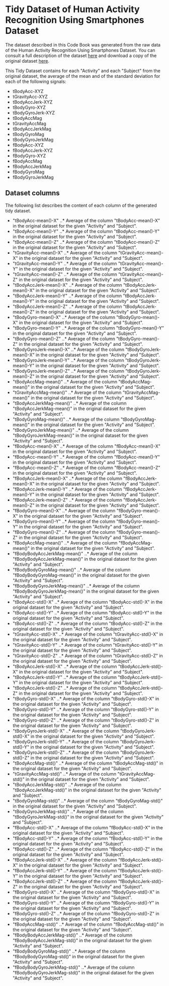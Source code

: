 # Tidy Dataset of Human Activity Recognition Using Smartphones Dataset

The dataset described in this Code Book was generated from the raw data of the Human Activity Recognition Using Smartphones Dataset. You can consult a full description of the dataset [here](http://archive.ics.uci.edu/ml/datasets/Human+Activity+Recognition+Using+Smartphones) and download a copy of the original dataset [here](https://d396qusza40orc.cloudfront.net/getdata%2Fprojectfiles%2FUCI%20HAR%20Dataset.zip).

This Tidy Dataset contains for each "Activity" and each "Subject" from the original dataset, the average of the mean and of the standard deviation for each of the following signals:

* tBodyAcc-XYZ
* tGravityAcc-XYZ
* tBodyAccJerk-XYZ
* tBodyGyro-XYZ
* tBodyGyroJerk-XYZ
* tBodyAccMag
* tGravityAccMag
* tBodyAccJerkMag
* tBodyGyroMag
* tBodyGyroJerkMag
* fBodyAcc-XYZ
* fBodyAccJerk-XYZ
* fBodyGyro-XYZ
* fBodyAccMag
* fBodyAccJerkMag
* fBodyGyroMag
* fBodyGyroJerkMag

## Dataset columns

The following list describes the content of each column of the generated tidy dataset.

* "tBodyAcc-mean()-X"
..* Average of the column "tBodyAcc-mean()-X" in the original dataset for the given "Activity" and "Subject".
* "tBodyAcc-mean()-Y"
..* Average of the column "tBodyAcc-mean()-Y" in the original dataset for the given "Activity" and "Subject".
* "tBodyAcc-mean()-Z"
..* Average of the column "tBodyAcc-mean()-Z" in the original dataset for the given "Activity" and "Subject".
* "tGravityAcc-mean()-X"
..* Average of the column "tGravityAcc-mean()-X" in the original dataset for the given "Activity" and "Subject".
* "tGravityAcc-mean()-Y"
..* Average of the column "tGravityAcc-mean()-Y" in the original dataset for the given "Activity" and "Subject".
* "tGravityAcc-mean()-Z"
..* Average of the column "tGravityAcc-mean()-Z" in the original dataset for the given "Activity" and "Subject".
* "tBodyAccJerk-mean()-X"
..* Average of the column "tBodyAccJerk-mean()-X" in the original dataset for the given "Activity" and "Subject".
* "tBodyAccJerk-mean()-Y"
..* Average of the column "tBodyAccJerk-mean()-Y" in the original dataset for the given "Activity" and "Subject".
* "tBodyAccJerk-mean()-Z"
..* Average of the column "tBodyAccJerk-mean()-Z" in the original dataset for the given "Activity" and "Subject".
* "tBodyGyro-mean()-X"
..* Average of the column "tBodyGyro-mean()-X" in the original dataset for the given "Activity" and "Subject".
* "tBodyGyro-mean()-Y"
..* Average of the column "tBodyGyro-mean()-Y" in the original dataset for the given "Activity" and "Subject".
* "tBodyGyro-mean()-Z"
..* Average of the column "tBodyGyro-mean()-Z" in the original dataset for the given "Activity" and "Subject".
* "tBodyGyroJerk-mean()-X"
..* Average of the column "tBodyGyroJerk-mean()-X" in the original dataset for the given "Activity" and "Subject".
* "tBodyGyroJerk-mean()-Y"
..* Average of the column "tBodyGyroJerk-mean()-Y" in the original dataset for the given "Activity" and "Subject".
* "tBodyGyroJerk-mean()-Z"
..* Average of the column "tBodyGyroJerk-mean()-Z" in the original dataset for the given "Activity" and "Subject".
* "tBodyAccMag-mean()"
..* Average of the column "tBodyAccMag-mean()" in the original dataset for the given "Activity" and "Subject".
* "tGravityAccMag-mean()"
..* Average of the column "tGravityAccMag-mean()" in the original dataset for the given "Activity" and "Subject".
* "tBodyAccJerkMag-mean()"
..* Average of the column "tBodyAccJerkMag-mean()" in the original dataset for the given "Activity" and "Subject".
* "tBodyGyroMag-mean()"
..* Average of the column "tBodyGyroMag-mean()" in the original dataset for the given "Activity" and "Subject".
* "tBodyGyroJerkMag-mean()"
..* Average of the column "tBodyGyroJerkMag-mean()" in the original dataset for the given "Activity" and "Subject".
* "fBodyAcc-mean()-X"
..* Average of the column "fBodyAcc-mean()-X" in the original dataset for the given "Activity" and "Subject".
* "fBodyAcc-mean()-Y"
..* Average of the column "fBodyAcc-mean()-Y" in the original dataset for the given "Activity" and "Subject".
* "fBodyAcc-mean()-Z"
..* Average of the column "fBodyAcc-mean()-Z" in the original dataset for the given "Activity" and "Subject".
* "fBodyAccJerk-mean()-X"
..* Average of the column "fBodyAccJerk-mean()-X" in the original dataset for the given "Activity" and "Subject".
* "fBodyAccJerk-mean()-Y"
..* Average of the column "fBodyAccJerk-mean()-Y" in the original dataset for the given "Activity" and "Subject".
* "fBodyAccJerk-mean()-Z"
..* Average of the column "fBodyAccJerk-mean()-Z" in the original dataset for the given "Activity" and "Subject".
* "fBodyGyro-mean()-X"
..* Average of the column "fBodyGyro-mean()-X" in the original dataset for the given "Activity" and "Subject".
* "fBodyGyro-mean()-Y"
..* Average of the column "fBodyGyro-mean()-Y" in the original dataset for the given "Activity" and "Subject".
* "fBodyGyro-mean()-Z"
..* Average of the column "fBodyGyro-mean()-Z" in the original dataset for the given "Activity" and "Subject".
* "fBodyAccMag-mean()"
..* Average of the column "fBodyAccMag-mean()" in the original dataset for the given "Activity" and "Subject".
* "fBodyBodyAccJerkMag-mean()"
..* Average of the column "fBodyBodyAccJerkMag-mean()" in the original dataset for the given "Activity" and "Subject".
* "fBodyBodyGyroMag-mean()"
..* Average of the column "fBodyBodyGyroMag-mean()" in the original dataset for the given "Activity" and "Subject".
* "fBodyBodyGyroJerkMag-mean()"
..* Average of the column "fBodyBodyGyroJerkMag-mean()" in the original dataset for the given "Activity" and "Subject".
* "tBodyAcc-std()-X"
..* Average of the column "tBodyAcc-std()-X" in the original dataset for the given "Activity" and "Subject".
* "tBodyAcc-std()-Y"
..* Average of the column "tBodyAcc-std()-Y" in the original dataset for the given "Activity" and "Subject".
* "tBodyAcc-std()-Z"
..* Average of the column "tBodyAcc-std()-Z" in the original dataset for the given "Activity" and "Subject".
* "tGravityAcc-std()-X"
..* Average of the column "tGravityAcc-std()-X" in the original dataset for the given "Activity" and "Subject".
* "tGravityAcc-std()-Y"
..* Average of the column "tGravityAcc-std()-Y" in the original dataset for the given "Activity" and "Subject".
* "tGravityAcc-std()-Z"
..* Average of the column "tGravityAcc-std()-Z" in the original dataset for the given "Activity" and "Subject".
* "tBodyAccJerk-std()-X"
..* Average of the column "tBodyAccJerk-std()-X" in the original dataset for the given "Activity" and "Subject".
* "tBodyAccJerk-std()-Y"
..* Average of the column "tBodyAccJerk-std()-Y" in the original dataset for the given "Activity" and "Subject".
* "tBodyAccJerk-std()-Z"
..* Average of the column "tBodyAccJerk-std()-Z" in the original dataset for the given "Activity" and "Subject".
* "tBodyGyro-std()-X"
..* Average of the column "tBodyGyro-std()-X" in the original dataset for the given "Activity" and "Subject".
* "tBodyGyro-std()-Y"
..* Average of the column "tBodyGyro-std()-Y" in the original dataset for the given "Activity" and "Subject".
* "tBodyGyro-std()-Z"
..* Average of the column "tBodyGyro-std()-Z" in the original dataset for the given "Activity" and "Subject".
* "tBodyGyroJerk-std()-X"
..* Average of the column "tBodyGyroJerk-std()-X" in the original dataset for the given "Activity" and "Subject".
* "tBodyGyroJerk-std()-Y"
..* Average of the column "tBodyGyroJerk-std()-Y" in the original dataset for the given "Activity" and "Subject".
* "tBodyGyroJerk-std()-Z"
..* Average of the column "tBodyGyroJerk-std()-Z" in the original dataset for the given "Activity" and "Subject".
* "tBodyAccMag-std()"
..* Average of the column "tBodyAccMag-std()" in the original dataset for the given "Activity" and "Subject".
* "tGravityAccMag-std()"
..* Average of the column "tGravityAccMag-std()" in the original dataset for the given "Activity" and "Subject".
* "tBodyAccJerkMag-std()"
..* Average of the column "tBodyAccJerkMag-std()" in the original dataset for the given "Activity" and "Subject".
* "tBodyGyroMag-std()"
..* Average of the column "tBodyGyroMag-std()" in the original dataset for the given "Activity" and "Subject".
* "tBodyGyroJerkMag-std()"
..* Average of the column "tBodyGyroJerkMag-std()" in the original dataset for the given "Activity" and "Subject".
* "fBodyAcc-std()-X"
..* Average of the column "fBodyAcc-std()-X" in the original dataset for the given "Activity" and "Subject".
* "fBodyAcc-std()-Y"
..* Average of the column "fBodyAcc-std()-Y" in the original dataset for the given "Activity" and "Subject".
* "fBodyAcc-std()-Z"
..* Average of the column "fBodyAcc-std()-Z" in the original dataset for the given "Activity" and "Subject".
* "fBodyAccJerk-std()-X"
..* Average of the column "fBodyAccJerk-std()-X" in the original dataset for the given "Activity" and "Subject".
* "fBodyAccJerk-std()-Y"
..* Average of the column "fBodyAccJerk-std()-Y" in the original dataset for the given "Activity" and "Subject".
* "fBodyAccJerk-std()-Z"
..* Average of the column "fBodyAccJerk-std()-Z" in the original dataset for the given "Activity" and "Subject".
* "fBodyGyro-std()-X"
..* Average of the column "fBodyGyro-std()-X" in the original dataset for the given "Activity" and "Subject".
* "fBodyGyro-std()-Y"
..* Average of the column "fBodyGyro-std()-Y" in the original dataset for the given "Activity" and "Subject".
* "fBodyGyro-std()-Z"
..* Average of the column "fBodyGyro-std()-Z" in the original dataset for the given "Activity" and "Subject".
* "fBodyAccMag-std()"
..* Average of the column "fBodyAccMag-std()" in the original dataset for the given "Activity" and "Subject".
* "fBodyBodyAccJerkMag-std()"
..* Average of the column "fBodyBodyAccJerkMag-std()" in the original dataset for the given "Activity" and "Subject".
* "fBodyBodyGyroMag-std()"
..* Average of the column "fBodyBodyGyroMag-std()" in the original dataset for the given "Activity" and "Subject".
* "fBodyBodyGyroJerkMag-std()"
..* Average of the column "fBodyBodyGyroJerkMag-std()" in the original dataset for the given "Activity" and "Subject".

